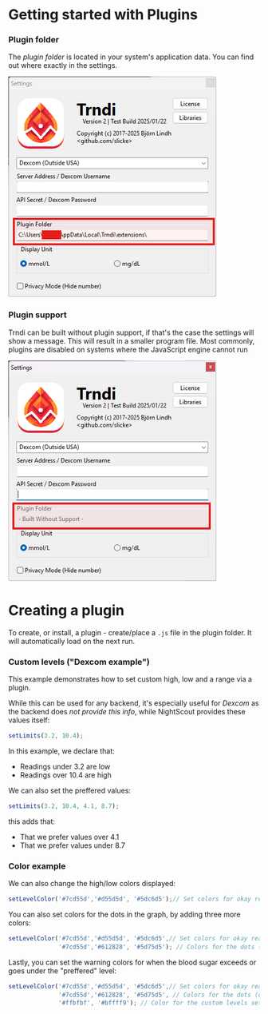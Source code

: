 # Getting started with Plugins

### Plugin folder
The _plugin folder_ is located in your system's application data. You can find out where exactly in the settings.

![Window](../doc/ext.png)

### Plugin support
Trndi can be built without plugin support, if that's the case the settings will show a message. This will result in a smaller program file. Most commonly, plugins are disabled on systems where the JavaScript engine cannot run 

![Window](../doc/no_ext.png)

# Creating a plugin
To create, or install, a plugin - create/place a ```.js``` file in the plugin folder. It will automatically load on the next run.

### Custom levels ("Dexcom example")
This example demonstrates how to set custom high, low and a range via a plugin.

While this can be used for any backend, it's especially useful for _Dexcom_ as the backend does _not provide this info_, while NightScout provides these values itself:

```javascript
setLimits(3.2, 10.4);
```
In this example, we declare that:
* Readings under 3.2 are low
* Readings over 10.4 are high

We can also set the preffered values:
```javascript
setLimits(3.2, 10.4, 4.1, 8.7);
```
this adds that:
* That we prefer values over 4.1
* That we prefer values under 8.7

### Color example
We can also change the high/low colors displayed:
```javascript
setLevelColor('#7cd55d','#d55d5d', '#5dc6d5');// Set colors for okay readings, high readings and low readings vid HTML colors
```

You can also set colors for the dots in the graph, by adding three more colors:
```javascript
setLevelColor('#7cd55d','#d55d5d', '#5dc6d5',// Set colors for okay readings, high readings and low readings vid HTML colors
              '#7cd55d','#612828', '#5d75d5'); // Colors for the dots (ok, hi, lo)
```

Lastly, you can set the warning colors for when the blood sugar exceeds or goes under the "preffered" level:
```javascript
setLevelColor('#7cd55d','#d55d5d', '#5dc6d5',// Set colors for okay readings, high readings and low readings vid HTML colors
              '#7cd55d','#612828', '#5d75d5', // Colors for the dots (ok, hi, lo)
              '#ffbfbf', '#bffff9'); // Color for the custom levels set in NightScout (or via JS) (hi, lo)
```